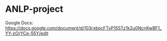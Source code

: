 # ANLP-project

Google Docs:
https://docs.google.com/document/d/103rxbocFTvP155Tz1k2u0NcnKwBF1_YY-zOrYCe-55Y/edit
